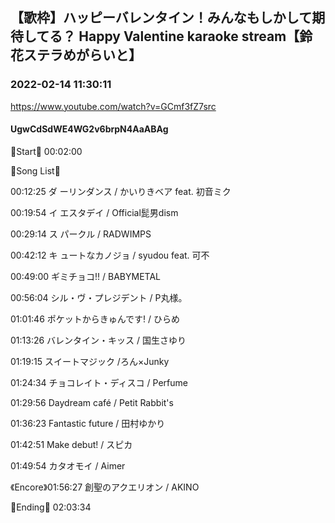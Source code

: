 ## 【歌枠】ハッピーバレンタイン！みんなもしかして期待してる？  Happy Valentine karaoke stream【鈴花ステラめがらいと】
### 2022-02-14 11:30:11
https://www.youtube.com/watch?v=GCmf3fZ7src
#### UgwCdSdWE4WG2v6brpN4AaABAg
🔔Start🔔 00:02:00



🔔Song List🔔

00:12:25 ダ ーリンダンス / かいりきベア feat. 初音ミク

00:19:54 イ エスタデイ / Official髭男dism

00:29:14 ス パークル / RADWIMPS

00:42:12 キ ュートなカノジョ / syudou feat. 可不

00:49:00 ギミチョコ!! / BABYMETAL

00:56:04 シル・ヴ・プレジデント / P丸様。

01:01:46 ポケットからきゅんです! / ひらめ

01:13:26 バレンタイン・キッス / 国生さゆり

01:19:15 スイートマジック /ろん×Junky 

01:24:34 チョコレイト・ディスコ / Perfume

01:29:56 Daydream café / Petit Rabbit's

01:36:23 Fantastic future / 田村ゆかり

01:42:51 Make debut! / スピカ

01:49:54 カタオモイ / Aimer

《Encore》01:56:27 創聖のアクエリオン / AKINO



🔔Ending🔔 02:03:34

